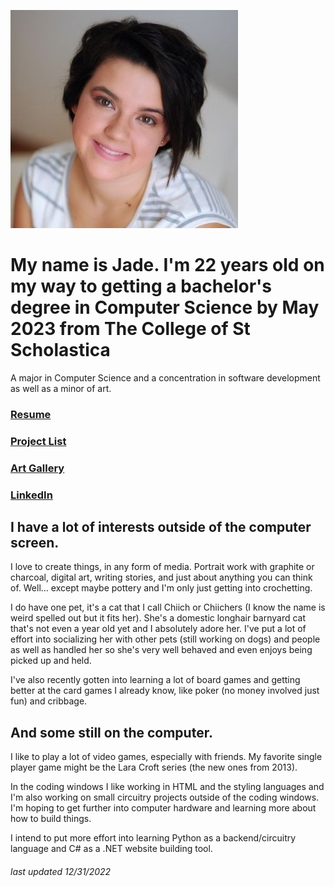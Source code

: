 ![](pfp.JPG)

# My name is Jade. I'm 22 years old on my way to getting a bachelor's degree in Computer Science by May 2023 from The College of St Scholastica
A major in Computer Science and a concentration in software development as well as a minor of art.

### [Resume]([https://docs.google.com/document/d/1JCJcp2bGHKMuNlelk9N0cZ2BCtkkqdsyaiWxkWBBWd4/edit?usp=sharing)

### [Project List](https://jmorrison11.github.io/projects)

### [Art Gallery](https://jmorrison11.github.io/gallery)

### [LinkedIn](https://www.linkedin.com/feed/)

## I have a lot of interests outside of the computer screen.
I love to create things, in any form of media. Portrait work with graphite or charcoal, digital art, writing stories, and just about anything you can think of. Well... except maybe pottery and I'm only just getting into crochetting. 

I do have one pet, it's a cat that I call Chiich or Chiichers (I know the name is weird spelled out but it fits her). She's a domestic longhair barnyard cat that's not even a year old yet and I absolutely adore her. I've put a lot of effort into socializing her with other pets (still working on dogs) and people as well as handled her so she's very well behaved and even enjoys being picked up and held. 

I've also recently gotten into learning a lot of board games and getting better at the card games I already know, like poker (no money involved just fun) and cribbage. 

## And some still on the computer.
I like to play a lot of video games, especially with friends. My favorite single player game might be the Lara Croft series (the new ones from 2013). 

In the coding windows I like working in HTML and the styling languages and I'm also working on small circuitry projects outside of the coding windows. I'm hoping to get further into computer hardware and learning more about how to build things.

I intend to put more effort into learning Python as a backend/circuitry language and C# as a .NET website building tool.

###### last updated 12/31/2022

